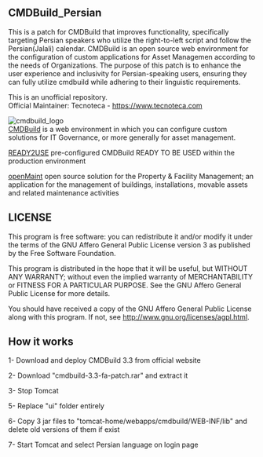 ## CMDBuild_Persian
This is a patch for CMDBuild that improves functionality, specifically targeting Persian speakers who utilize the right-to-left script and follow the Persian(Jalali) calendar. CMDBuild is an open source web environment for the configuration of custom applications for Asset Managemen according to the needs of Organizations. The purpose of this patch is to enhance the user experience and inclusivity for Persian-speaking users, ensuring they can fully utilize cmdbuild while adhering to their linguistic requirements.

This is an unofficial repository.  
Official Maintainer: Tecnoteca - https://www.tecnoteca.com

![cmdbuild_logo](https://www.tecnoteca.com/immagini/logo_cmdbuild.png/@@images/bf2e13f9-7a90-4e41-ba76-cf8fe5a87d50.png)  
[CMDBuild](http://www.cmdbuild.org/en) is a web environment in which you can configure custom solutions for IT Governance, or more generally for asset management.  

[READY2USE](http://www.cmdbuild.org/en/prodotti/ready2use) pre-configured CMDBuild READY TO BE USED within the production environment  

[openMaint](http://www.openmaint.org) open source solution for the Property & Facility Management; an application for the management of buildings, installations, movable assets and related maintenance activities  

## LICENSE
This program is free software: you can redistribute it and/or modify
it under the terms of the GNU Affero General Public License version 3
as published by the Free Software Foundation.

This program is distributed in the hope that it will be useful,
but WITHOUT ANY WARRANTY; without even the implied warranty of
MERCHANTABILITY or FITNESS FOR A PARTICULAR PURPOSE.
See the GNU Affero General Public License for more details.

You should have received a copy of the GNU Affero General Public License 
along with this program.
If not, see <http://www.gnu.org/licenses/agpl.html>.
    
## How it works
1- Download and deploy CMDBuild 3.3 from official website 

2- Download "cmdbuild-3.3-fa-patch.rar" and extract it

3- Stop Tomcat

5- Replace "ui" folder entirely

6- Copy 3 jar files to "tomcat-home/webapps/cmdbuild/WEB-INF/lib" and delete old versions of them if exist

7- Start Tomcat and select Persian language on login page

